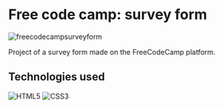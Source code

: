 # Free code camp: survey form

![freecodecampsurveyform](https://user-images.githubusercontent.com/91050670/169928016-6c2aaab8-39fd-4dcd-8416-a2f1e80e6a74.gif)

Project of a survey form made on the FreeCodeCamp platform.

## Technologies used
![HTML5](https://img.shields.io/badge/html5-%23E34F26.svg?style=for-the-badge&logo=html5&logoColor=white)
![CSS3](https://img.shields.io/badge/css3-%231572B6.svg?style=for-the-badge&logo=css3&logoColor=white)
